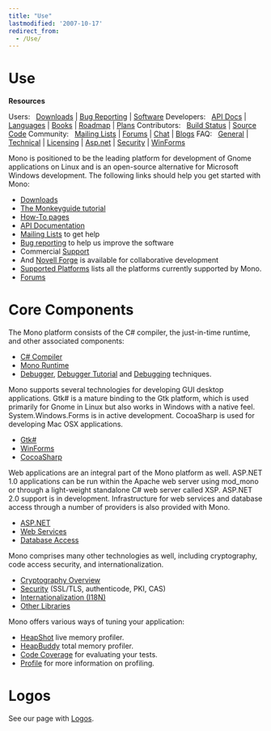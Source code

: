 ```yaml
---
title: "Use"
lastmodified: '2007-10-17'
redirect_from:
  - /Use/
---
```


Use
===

**Resources**

Users:
  [Downloads](/Downloads "Downloads") | [Bug Reporting](/Bugs "Bugs") | [Software](/Software "Software")
 Developers:
  [API Docs](http://www.go-mono.com/docs/) | [Languages](/Languages "Languages") | [Books](/Books "Books") | [Roadmap](/Mono_Project_Roadmap) | [Plans](/Plans "Plans")
 Contributors:
  [Build Status](http://wrench.mono-project.com/builds) | [Source Code](/SourceCodeRepository)
 Community:
  [Mailing Lists](/Mailing_Lists "Mailing Lists") | [Forums](http://www.go-mono.com/forums/) | [Chat](/IRC "IRC") | [Blogs](http://www.go-mono.com/monologue/)
 FAQ:
  [General](/FAQ:_General "FAQ: General") | [Technical](/FAQ:_Technical "FAQ: Technical") | [Licensing](/FAQ:_Licensing "FAQ: Licensing") | [Asp.net](/FAQ:_ASP.NET "FAQ: ASP.NET") | [Security](/FAQ:_Security "FAQ: Security") | [WinForms](/FAQ:_Winforms "FAQ: Winforms")

Mono is positioned to be the leading platform for development of Gnome applications on Linux and is an open-source alternative for Microsoft Windows development. The following links should help you get started with Mono:

-   [Downloads](/Downloads "Downloads")
-   [The Monkeyguide tutorial](/Monkeyguide "Monkeyguide")
-   [How-To pages](/Howto "Howto")
-   [API Documentation](http://www.go-mono.com/docs/)
-   [Mailing Lists](/Mailing_Lists "Mailing Lists") to get help
-   [Bug reporting](/Bugs "Bugs") to help us improve the software
-   Commercial [Support](/Support "Support")
-   And [Novell Forge](/Novell_Forge "Novell Forge") is available for collaborative development
-   [Supported Platforms](/Supported_Platforms "Supported Platforms") lists all the platforms currently supported by Mono.
-   [Forums](/Forums "Forums")

Core Components
===============

The Mono platform consists of the C# compiler, the just-in-time runtime, and other associated components:

-   [C# Compiler](/CSharp_Compiler "CSharp Compiler")
-   [Mono Runtime](/Mono:Runtime "Mono:Runtime")
-   [Debugger](/Debugger "Debugger"), [Debugger Tutorial](/Guide:Debugger "Guide:Debugger") and [Debugging](/Debugging "Debugging") techniques.

Mono supports several technologies for developing GUI desktop applications. Gtk# is a mature binding to the Gtk platform, which is used primarily for Gnome in Linux but also works in Windows with a native feel. System.Windows.Forms is in active development. CocoaSharp is used for developing Mac OSX applications.

-   [Gtk#](/GtkSharp "GtkSharp")
-   [WinForms](/WinForms "WinForms")
-   [CocoaSharp](/MonoMac)

Web applications are an integral part of the Mono platform as well. ASP.NET 1.0 applications can be run within the Apache web server using mod_mono or through a light-weight standalone C# web server called XSP. ASP.NET 2.0 support is in development. Infrastructure for web services and database access through a number of providers is also provided with Mono.

-   [ASP.NET](/ASP.NET "ASP.NET")
-   [Web Services](/Web_Services "Web Services")
-   [Database Access](/Database_Access "Database Access")

Mono comprises many other technologies as well, including cryptography, code access security, and internationalization.

-   [Cryptography Overview](/Cryptography "Cryptography")
-   [Security](/FAQ:_Security "FAQ: Security") (SSL/TLS, authenticode, PKI, CAS)
-   [Internationalization (I18N)](/Internationalization "Internationalization")
-   [Other Libraries](/Libraries "Libraries")

Mono offers various ways of tuning your application:

-   [HeapShot](/HeapShot "HeapShot") live memory profiler.
-   [HeapBuddy](/HeapBuddy "HeapBuddy") total memory profiler.
-   [Code Coverage](/Code_Coverage "Code Coverage") for evaluating your tests.
-   [Profile](/Profile "Profile") for more information on profiling.

Logos
=====

See our page with [Logos](/Logos "Logos").

